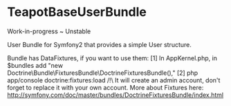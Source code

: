 TeapotBaseUserBundle
====================

Work-in-progress ~ Unstable

User Bundle for Symfony2 that provides a simple User structure.

Bundle has DataFixtures, if you want to use them:
[1] In AppKernel.php, in $bundles add "new Doctrine\Bundle\FixturesBundle\DoctrineFixturesBundle(),"
[2] php app/console doctrine:fixtures:load
/!\ It will create an admin account, don't forget to replace it with your own account.
More about Fixtures here: http://symfony.com/doc/master/bundles/DoctrineFixturesBundle/index.html